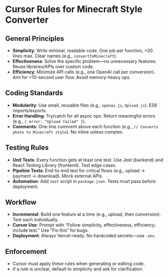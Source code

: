 # Cursor Rules for Minecraft Style Converter

## General Principles
- **Simplicity**: Write minimal, readable code. One job per function, <20 lines max. Clear names (e.g., `convertToMinecraft`).
- **Effectiveness**: Solve the specific problem—no unnecessary features. Reuse libraries/APIs over custom code.
- **Efficiency**: Minimize API calls (e.g., one OpenAI call per conversion). Aim for <10-second user flow. Avoid memory-heavy ops.

## Coding Standards
- **Modularity**: Use small, reusable files (e.g., `openai.js`, `Upload.js`). ES6 imports/exports.
- **Error Handling**: Try/catch for all async ops. Return meaningful errors (e.g., `{ error: "Upload failed" }`).
- **Comments**: One-line comment above each function (e.g., `// Converts photo to Minecraft style`). No inline unless complex.

## Testing Rules
- **Unit Tests**: Every function gets at least one test. Use Jest (backend) and React Testing Library (frontend). Test edge cases.
- **Pipeline Tests**: End-to-end test for critical flows (e.g., upload → payment → download). Mock external APIs.
- **Automation**: Add `test` script in `package.json`. Tests must pass before deployment.

## Workflow
- **Incremental**: Build one feature at a time (e.g., upload, then conversion). Test each individually.
- **Cursor Use**: Prompt with “Follow simplicity, effectiveness, efficiency; include test.” Use “Fix this” for bugs.
- **Deployment**: Always Vercel-ready. No hardcoded secrets—use `.env`.

## Enforcement
- Cursor must apply these rules when generating or editing code.
- If a rule is unclear, default to simplicity and ask for clarification.